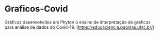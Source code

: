 # Graficos-Covid
Gráficos desenvolvidos em Phyton o ensino de interpretação de gráficos para análise de dados do Covid-19. (https://educaciencia.paginas.ufsc.br/)
